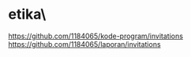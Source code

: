 # etika\
https://github.com/1184065/kode-program/invitations
https://github.com/1184065/laporan/invitations
